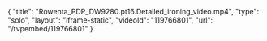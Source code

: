 {
    "title": "Rowenta_PDP_DW9280.pt16.Detailed_ironing_video.mp4",
    "type": "solo",
    "layout": "iframe-static",
    "videoId": "119766801",
    "url": "\/tvpembed\/119766801"
}